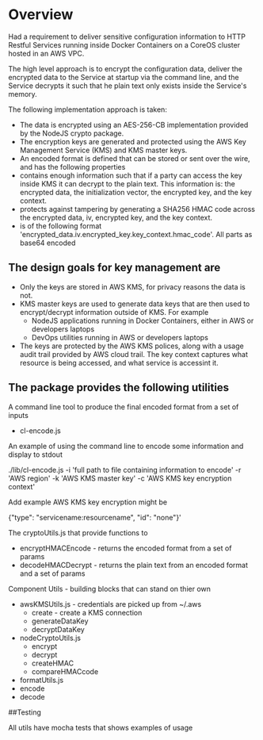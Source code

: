 # Overview

Had a requirement to deliver sensitive configuration information to HTTP Restful Services running inside Docker Containers on a CoreOS cluster hosted in an AWS VPC.

The high level approach is to encrypt the configuration data, deliver the encrypted data to the Service at startup via the command line, and the Service decrypts it such that he plain text only exists inside the Service's memory.

The following implementation approach is taken:
* The data is encrypted using an AES-256-CB implementation provided by the NodeJS crypto package. 
* The encryption keys are generated and protected using the AWS Key Management Service (KMS) and KMS master keys.
* An encoded format is defined that can be stored or sent over the wire, and has the following properties
 * contains enough information such that if a party can access the key inside KMS it can decrypt to the plain text. This information is: the encrypted data, the initialization vector, the encrypted key, and the key context.
 * protects against tampering by generating a SHA256 HMAC code across the encrypted data, iv, encrypted key, and the key context.
 * is of the following format 'encrypted_data.iv.encrypted_key.key_context.hmac_code'. All parts as base64 encoded

## The design goals for key management are
* Only the keys are stored in AWS KMS, for privacy reasons the data is not.
* KMS master keys are used to generate data keys that are then used to encrypt/decrypt information outside of KMS. For example
  * NodeJS applications running in Docker Containers, either in AWS or developers laptops
  * DevOps utilities running in AWS or developers laptops
* The keys are protected by the AWS KMS polices, along with a usage audit trail provided by AWS cloud trail. The key context captures what resource is being accessed, and what service is accessint it.

## The package provides the following utilities

A command line tool to produce the final encoded format from a set of inputs
* cl-encode.js 

An example of using the command line to encode some information and display to stdout

./lib/cl-encode.js 
    -i 'full path to file containing information to encode' 
    -r 'AWS region' 
    -k 'AWS KMS master key' 
    -c 'AWS KMS key encryption context' 

Add example AWS KMS key encryption might be

{"type": "servicename:resourcename", "id": "none"}'

The cryptoUtils.js that provide functions to
 * encryptHMACEncode - returns the encoded format from a set of params
 * decodeHMACDecrypt - returns the plain text from an encoded format and a set of params

Component Utils - building blocks that can stand on thier own
* awsKMSUtils.js - credentials are picked up from ~/.aws
  * create - create a KMS connection
  * generateDataKey
  * decryptDataKey
* nodeCryptoUtils.js
  * encrypt
  * decrypt
  * createHMAC
  * compareHMACcode
* formatUtils.js
 * encode
 * decode

##Testing

All utils have mocha tests that shows examples of usage
